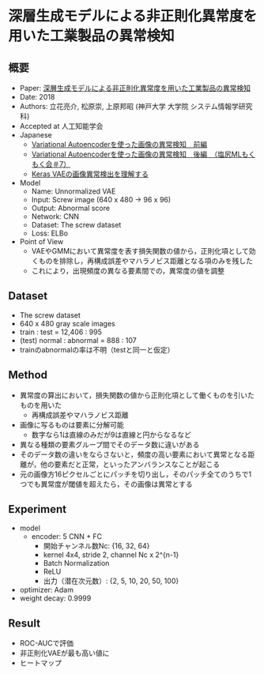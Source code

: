 # 深層生成モデルによる非正則化異常度を用いた工業製品の異常検知


## 概要

* Paper: [深層生成モデルによる非正則化異常度を用いた工業製品の異常検知](https://confit.atlas.jp/guide/event-img/jsai2018/2A1-03/public/pdf?type=in)
* Date: 2018
* Authors: 立花亮介, 松原崇, 上原邦昭 (神戸大学 大学院 システム情報学研究科)
* Accepted at 人工知能学会
* Japanese
    * [Variational Autoencoderを使った画像の異常検知　前編](https://qiita.com/shinmura0/items/811d01384e20bfd1e035)
    * [Variational Autoencoderを使った画像の異常検知　後編　（塩尻MLもくもく会＃7）](https://qiita.com/shinmura0/items/6572d782ad21b15b004e)
    * [Keras VAEの画像異常検出を理解する](http://cedro3.com/ai/keras-vae-anomaly/)
* Model
    * Name: Unnormalized VAE
    * Input: Screw image (640 x 480 -> 96 x 96)
    * Output: Abnormal score
    * Network: CNN
    * Dataset: The screw dataset
    * Loss: ELBo
* Point of View
    * VAEやGMMにおいて異常度を表す損失関数の値から，正則化項として効くものを排除し，再構成誤差やマハラノビス距離となる項のみを残した
    * これにより，出現頻度の異なる要素間での，異常度の値を調整



## Dataset

* The screw dataset
* 640 x 480 gray scale images
* train : test = 12,406 : 995
* (test) normal : abnormal = 888 : 107
* trainのabnormalの率は不明（testと同一と仮定）



## Method

* 異常度の算出において，損失関数の値から正則化項として働くものを引いたものを用いた
    * 再構成誤差やマハラノビス距離
* 画像に写るものは要素に分解可能
    * 数字なら1は直線のみだが9は直線と円からなるなど
* 異なる種類の要素グループ間でそのデータ数に違いがある
* そのデータ数の違いをならさないと，頻度の高い要素において異常となる距離が，他の要素だと正常，といったアンバランスなことが起こる
* 元の画像方16ピクセルごとにパッチを切り出し，そのパッチ全てのうちで1つでも異常度が閾値を超えたら，その画像は異常とする



## Experiment

* model
    * encoder: 5 CNN + FC
        * 開始チャンネル数Nc: {16, 32, 64}
        * kernel 4x4, stride 2, channel Nc x 2^{n-1}
        * Batch Normalization
        * ReLU
        * 出力（潜在次元数）: {2, 5, 10, 20, 50, 100}
* optimizer: Adam
* weight decay: 0.9999



## Result

* ROC-AUCで評価
* 非正則化VAEが最も高い値に
* ヒートマップ
